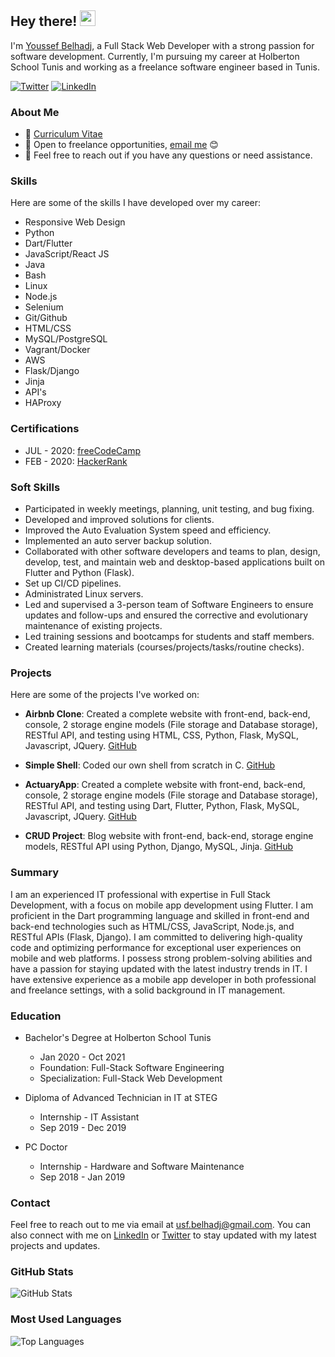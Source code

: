 <!-- Introduction -->
## Hey there! <img src="https://media.giphy.com/media/hvRJCLFzcasrR4ia7z/giphy.gif" width="25px">

I'm [Youssef Belhadj](https://www.linkedin.com/in/youssef-belhadj/), a Full Stack Web Developer with a strong passion for software development. Currently, I'm pursuing my career at Holberton School Tunis and working as a freelance software engineer based in Tunis.

[![Twitter](https://img.shields.io/badge/-Youssef%20Belhadj-1DA1F2?style=flat&logo=twitter&logoColor=white)](https://twitter.com/Youssef35969631)
[![LinkedIn](https://img.shields.io/badge/-Youssef%20Belhadj-blue?style=flat&logo=linkedin&logoColor=white)](https://www.linkedin.com/in/youssef-belhadj/)

<!-- About Me -->
### About Me

- 📝 [Curriculum Vitae](/Youssef_belhadj_CV.pdf)
- 💼 Open to freelance opportunities, [email me](mailto:usf.belhadj@gmail.com) 😊
- 💬 Feel free to reach out if you have any questions or need assistance.

<!-- Skills -->
### Skills

Here are some of the skills I have developed over my career:

- Responsive Web Design
- Python
- Dart/Flutter
- JavaScript/React JS
- Java
- Bash
- Linux
- Node.js
- Selenium
- Git/Github
- HTML/CSS
- MySQL/PostgreSQL
- Vagrant/Docker
- AWS
- Flask/Django
- Jinja
- API's
- HAProxy

<!-- Certifications -->
### Certifications

- JUL - 2020: [freeCodeCamp](Certificate_URL)
- FEB - 2020: [HackerRank](Certificate_URL)

<!-- Soft Skills -->
### Soft Skills

- Participated in weekly meetings, planning, unit testing, and bug fixing.
- Developed and improved solutions for clients.
- Improved the Auto Evaluation System speed and efficiency.
- Implemented an auto server backup solution.
- Collaborated with other software developers and teams to plan, design, develop, test, and maintain web and desktop-based applications built on Flutter and Python (Flask).
- Set up CI/CD pipelines.
- Administrated Linux servers.
- Led and supervised a 3-person team of Software Engineers to ensure updates and follow-ups and ensured the corrective and evolutionary maintenance of existing projects.
- Led training sessions and bootcamps for students and staff members.
- Created learning materials (courses/projects/tasks/routine checks).

<!-- Projects -->
### Projects

Here are some of the projects I've worked on:

- **Airbnb Clone**: Created a complete website with front-end, back-end, console, 2 storage engine models (File storage and Database storage), RESTful API, and testing using HTML, CSS, Python, Flask, MySQL, Javascript, JQuery. [GitHub](Airbnb_Clone_URL)

- **Simple Shell**: Coded our own shell from scratch in C. [GitHub](Simple_Shell_URL)

- **ActuaryApp**: Created a complete website with front-end, back-end, console, 2 storage engine models (File storage and Database storage), RESTful API, and testing using Dart, Flutter, Python, Flask, MySQL, Javascript, JQuery. [GitHub](ActuaryApp_URL)

- **CRUD Project**: Blog website with front-end, back-end, storage engine models, RESTful API using Python, Django, MySQL, Jinja. [GitHub](CRUD_Project_URL)

<!-- Summary -->
### Summary

I am an experienced IT professional with expertise in Full Stack Development, with a focus on mobile app development using Flutter. I am proficient in the Dart programming language and skilled in front-end and back-end technologies such as HTML/CSS, JavaScript, Node.js, and RESTful APIs (Flask, Django). I am committed to delivering high-quality code and optimizing performance for exceptional user experiences on mobile and web platforms. I possess strong problem-solving abilities and have a passion for staying updated with the latest industry trends in IT. I have extensive experience as a mobile app developer in both professional and freelance settings, with a solid background in IT management.

<!-- Education -->
### Education

- Bachelor's Degree at Holberton School Tunis
  - Jan 2020 - Oct 2021
  - Foundation: Full-Stack Software Engineering
  - Specialization: Full-Stack Web Development

- Diploma of Advanced Technician in IT at STEG
  - Internship - IT Assistant
  - Sep 2019 - Dec 2019

- PC Doctor
  - Internship - Hardware and Software Maintenance
  - Sep 2018 - Jan 2019

<!-- Contact -->
### Contact

Feel free to reach out to me via email at [usf.belhadj@gmail.com](mailto:usf.belhadj@gmail.com). You can also connect with me on [LinkedIn](https://www.linkedin.com/in/youssef-belhadj/) or [Twitter](https://twitter.com/Youssef35969631) to stay updated with my latest projects and updates.

<!-- GitHub Stats -->
### GitHub Stats

![GitHub Stats](https://github-readme-stats.vercel.app/api?username=usfbelhadj&show_icons=true&theme=gotham)

<!-- Most Used Languages -->
### Most Used Languages

![Top Languages](https://github-readme-stats.vercel.app/api/top-langs/?username=usfbelhadj&layout=compact)
